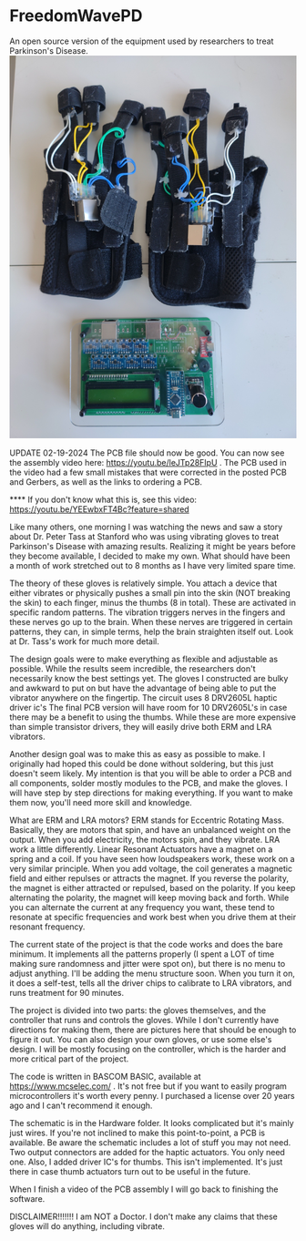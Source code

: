 # FreedomWavePD
An open source version of the equipment used by researchers to treat Parkinson's Disease.
![alt text](Pictures/FreedomWave.jpg)

UPDATE 02-19-2024 The PCB file should now be good. You can now see the assembly video here: https://youtu.be/leJTp28FIpU . The PCB used in the video had a few small mistakes that were corrected in the posted PCB and Gerbers, as well as the links to ordering a PCB.

**** If you don't know what this is, see this video: https://youtu.be/YEEwbxFT4Bc?feature=shared

Like many others, one morning I was watching the news and saw a story about Dr. Peter Tass at Stanford who was using vibrating gloves to treat Parkinson's Disease with amazing results. Realizing it might be years before they become available, I decided to make my own. What should have been a month of work stretched out to 8 months as I have very limited spare time. 

The theory of these gloves is relatively simple. You attach a device that either vibrates or physically pushes a small pin into the skin (NOT breaking the skin) to each finger, minus the thumbs (8 in total). These are activated in specific random patterns. The vibration triggers nerves in the fingers and these nerves go up to the brain. When these nerves are triggered in certain patterns, they can, in simple terms, help the brain straighten itself out. Look at Dr. Tass's work for much more detail.

The design goals were to make everything as flexible and adjustable as possible. While the results seem incredible, the researchers don't necessarily know the best settings yet. The gloves I constructed are bulky and awkward to put on but have the advantage of being able to put the vibrator anywhere on the fingertip. The circuit uses 8 DRV2605L haptic driver ic's The final PCB version will have room for 10 DRV2605L's in case there may be a benefit to using the thumbs. While these are more expensive than simple transistor drivers, they will easily drive both ERM and LRA vibrators.

Another design goal was to make this as easy as possible to make. I originally had hoped this could be done without soldering, but this just doesn't seem likely. My intention is that you will be able to order a PCB and all components, solder mostly modules to the PCB, and make the gloves. I will have step by step directions for making everything. If you want to make them now, you'll need more skill and knowledge.


What are ERM and LRA motors? ERM stands for Eccentric Rotating Mass. Basically, they are motors that spin, and have an unbalanced weight on the output. When you add electricity, the motors spin, and they vibrate. LRA work a little differently. Linear Resonant Actuators have a magnet on a spring and a coil. If you have seen how loudspeakers work, these work on a very similar principle. When you add voltage, the coil generates a magnetic field and either repulses or attracts the magnet. If you reverse the polarity, the magnet is either attracted or repulsed, based on the polarity. If you keep alternating the polarity, the magnet will keep moving back and forth. While you can alternate the current at any frequency you want, these tend to resonate at specific frequencies and work best when you drive them at their resonant frequency.

The current state of the project is that the code works and does the bare minimum. It implements all the patterns properly (I spent a LOT of time making sure randomness and jitter were spot on), but there is no menu to adjust anything. I'll be adding the menu structure soon. When you turn it on, it does a self-test, tells all the driver chips to calibrate to LRA vibrators, and runs treatment for 90 minutes. 

The project is divided into two parts: the gloves themselves, and the controller that runs and controls the gloves. While I don't currently have directions for making them, there are pictures here that should be enough to figure it out. You can also design your own gloves, or use some else's design. I will be mostly focusing on the controller, which is the harder and more critical part of the project.

The code is written in BASCOM BASIC, available at https://www.mcselec.com/ . It's not free but if you want to easily program microcontrollers it's worth every penny. I purchased a license over 20 years ago and I can't recommend it enough.

The schematic is in the Hardware folder. It looks complicated but it's mainly just wires. If you're not inclined to make this point-to-point, a PCB is available. Be aware the schematic includes a lot of stuff you may not need. Two output connectors are added for the haptic actuators. You only need one. Also, I added driver IC's for thumbs. This isn't implemented. It's just there in case thumb actuators turn out to be useful in the future.

When I finish a video of the PCB assembly I will go back to finishing the software.

DISCLAIMER!!!!!!! I am NOT a Doctor. I don't make any claims that these gloves will do anything, including vibrate.
